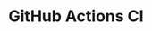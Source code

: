 # GitHub Actions CI

















































































































































































































































































































































































































































































































































































